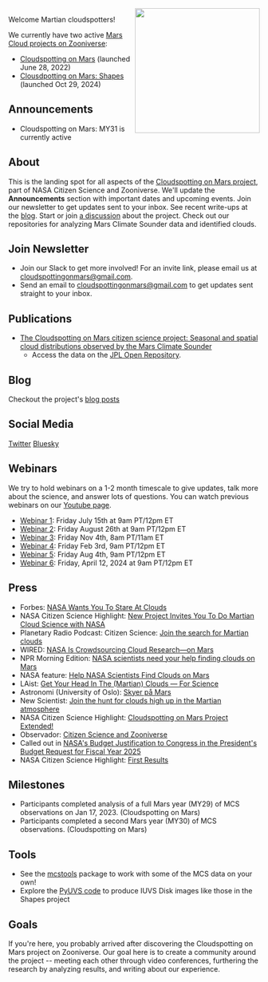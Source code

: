 <img align="right" src="https://github.com/Cloudspotting-on-Mars.png" width="250">

Welcome Martian cloudspotters!

We currently have two active [Mars Cloud projects on Zooniverse](https://www.zooniverse.org/organizations/marek-slipski/mars-cloud-projects): 
* [Cloudspotting on Mars](https://www.zooniverse.org/projects/marek-slipski/cloudspotting-on-mars) (launched June 28, 2022)
* [Clousdpotting on Mars: Shapes](https://www.zooniverse.org/projects/matteocrismani/cloudspotting-on-mars-shapes) (launched Oct 29, 2024)

## Announcements
* Cloudspotting on Mars: MY31 is currently active

## About
This is the landing spot for all aspects of the [Cloudspotting on Mars project](https://www.zooniverse.org/projects/marek-slipski/cloudspotting-on-mars
), part of NASA Citizen Science and Zooniverse. We'll update the **Announcements** section with important dates and upcoming events. Join our newsletter to get updates sent to your inbox. See recent write-ups at the [blog](https://cloudspotting-on-mars.github.io). Start or join [a discussion](https://github.com/orgs/Cloudspotting-on-Mars/discussions) about the project. Check out our repositories for analyzing Mars Climate Sounder data and identified clouds. 

## Join Newsletter
* Join our Slack to get more involved! For an invite link, please email us at [cloudspottingonmars@gmail.com](mailto:cloudspottingonmars@gmail.com).
* Send an email to [cloudspottingonmars@gmail.com](mailto:cloudspottingonmars@gmail.com) to get updates sent straight to your inbox.

## Publications
* [The Cloudspotting on Mars citizen science project: Seasonal and spatial cloud distributions observed by the Mars Climate Sounder
](https://doi.org/10.1016/j.icarus.2023.115777)
  * Access the data on the [JPL Open Repository](https://doi.org/10.48577/jpl.UXMDDK).

## Blog
Checkout the project's [blog posts](https://cloudspotting-on-mars.github.io)

## Social Media
[Twitter](https://twitter.com/CloudspottingM)
[Bluesky](https://bsky.app/profile/cloudspottingonm.bsky.social)

## Webinars
We try to hold webinars on a 1-2 month timescale to give updates, talk more about the science, and answer lots of questions. You can watch previous webinars on our [Youtube page](https://www.youtube.com/playlist?list=PLKWlaxzCh8uL2UFnRqCcHVhE9b9es0oZB).
* [Webinar 1](https://www.youtube.com/watch?v=wRbf0ap7_8Q&list=PLKWlaxzCh8uL2UFnRqCcHVhE9b9es0oZB&index=1&t=6s): Friday July 15th at 9am PT/12pm ET
* [Webinar 2](https://www.youtube.com/watch?v=C6g0DtrIVVw&list=PLKWlaxzCh8uL2UFnRqCcHVhE9b9es0oZB&index=2): Friday August 26th at 9am PT/12pm ET
* [Webinar 3](https://www.youtube.com/watch?v=KO3iqarNg4A&list=PLKWlaxzCh8uL2UFnRqCcHVhE9b9es0oZB&index=3): Friday Nov 4th, 8am PT/11am ET
* [Webinar 4](https://www.youtube.com/watch?v=vw39JWlbFIA&list=PLKWlaxzCh8uL2UFnRqCcHVhE9b9es0oZB&index=4): Friday Feb 3rd, 9am PT/12pm ET
* [Webinar 5](https://www.youtube.com/watch?v=nTZeem1BsEY&list=PLKWlaxzCh8uL2UFnRqCcHVhE9b9es0oZB&index=5): Friday Aug 4th, 9am PT/12pm ET
* [Webinar 6](https://youtu.be/Luuww6mKKxE): Friday, April 12, 2024 at 9am PT/12pm ET

## Press
* Forbes: [NASA Wants You To Stare At Clouds](https://www.forbes.com/sites/amandakooser/2024/10/31/nasa-wants-you-to-stare-at-clouds-on-mars/)
* NASA Citizen Science Highlight: [New Project Invites You To Do Martian Cloud Science with NASA](https://science.nasa.gov/get-involved/citizen-science/new-project-invites-you-to-do-martian-cloud-science-with-nasa/)
* Planetary Radio Podcast: Citizen Science: [Join the search for Martian clouds](https://www.planetary.org/planetary-radio/2022-cloudspotting-on-mars)
* WIRED: [NASA Is Crowdsourcing Cloud Research—on Mars](https://www.wired.com/story/nasa-is-crowdsourcing-cloud-research-on-mars/)
* NPR Morning Edition: [NASA scientists need your help finding clouds on Mars](https://www.npr.org/2022/08/09/1116455607/nasa-scientists-need-your-help-finding-clouds-on-mars)
* NASA feature: [Help NASA Scientists Find Clouds on Mars](https://www.nasa.gov/feature/jpl/help-nasa-scientists-find-clouds-on-mars)
* LAist: [Get Your Head In The (Martian) Clouds — For Science](https://laist.com/news/get-your-head-in-the-martian-clouds-for-science)
* Astronomi (University of Oslo): [Skyer på Mars](https://www.astronomi.no/?p=4915)
* New Scientist: [Join the hunt for clouds high up in the Martian atmosphere](https://www.newscientist.com/article/mg25634132-800-join-the-hunt-for-clouds-high-up-in-the-martian-atmosphere/?utm_medium=social&utm_campaign=echobox&utm_source=Twitter#Echobox=1668789036-1)
* NASA Citizen Science Highlight: [Cloudspotting on Mars Project Extended!](https://science.nasa.gov/science-news/citizenscience/cloudspotting-on-mars-project-extended)
* Observador: [Citizen Science and Zooniverse](https://observador.pt/opiniao/ciencia-cidada-e-o-zooniverse/?fbclid=IwAR2s9X7QQST6dQ7qh0ffpDbmleqYCQ5l71ne3I7g-YDCp2G7XHmtuNNhaR8)
* Called out in [NASA's Budget Justification to Congress in the President's Budget Request for Fiscal Year 2025](https://www.nasa.gov/fy-2025-budget-request/)
* NASA Citizen Science Highlight: [First Results](https://science.nasa.gov/get-involved/citizen-science/new-patterns-in-marss-clouds-revealed-by-volunteers/)

## Milestones
* Participants completed analysis of a full Mars year (MY29) of MCS observations on Jan 17, 2023. (Cloudspotting on Mars)
* Participants completed a second Mars year (MY30) of MCS observations. (Cloudspotting on Mars)

## Tools
* See the [mcstools](https://github.com/Cloudspotting-on-Mars/mcstools) package to work with some of the MCS data on your own!
* Explore the [PyUVS code](https://github.com/jaycessna/PyUVS) to produce IUVS Disk images like those in the Shapes project

## Goals
If you're here, you probably arrived after discovering the Cloudspotting on Mars project on Zooniverse. Our goal here is to create a community around the project -- meeting each other through video conferences, furthering the research by analyzing results, and writing about our experience.
